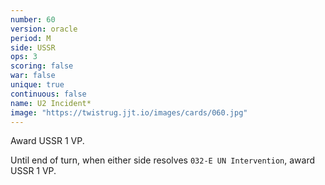 ```yaml
---
number: 60
version: oracle
period: M
side: USSR
ops: 3
scoring: false
war: false
unique: true
continuous: false
name: U2 Incident*
image: "https://twistrug.jjt.io/images/cards/060.jpg"
---
```

Award USSR 1 VP.

Until end of turn, when either side resolves `032-E UN Intervention`, award USSR 1 VP.
